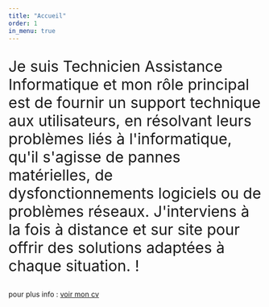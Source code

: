 ```yaml
---
title: "Accueil"
order: 1
in_menu: true
---
```

<p style="font-size: 30px;">   Je suis Technicien Assistance Informatique et mon rôle principal est de fournir un support technique aux utilisateurs, en résolvant leurs problèmes liés à l'informatique, qu'il s'agisse de pannes matérielles, de dysfonctionnements logiciels ou de problèmes réseaux. J'interviens à la fois à distance et sur site pour offrir des solutions adaptées à chaque situation. !</p>

  
<p>pour plus info : <a href="CV_2025-01-28_Fouad_HAMA-4.pdf ">voir mon cv</a></p> 